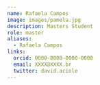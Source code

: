 ```yaml
---
name: Rafaela Campos
image: images/pamela.jpg
description: Masters Student
role: master
aliases:
  - Rafaela Campos
links:
  orcid: 0000-0000-0000-0000
  email: XXXX@XXXX.br
  twitter: david.aciole
---
```

